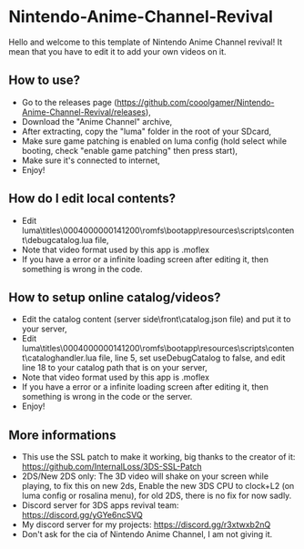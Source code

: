 # Nintendo-Anime-Channel-Revival
Hello and welcome to this template of Nintendo Anime Channel revival! It mean that you have to edit it to add your own videos on it.

## How to use?
* Go to the releases page (https://github.com/cooolgamer/Nintendo-Anime-Channel-Revival/releases),
* Download the "Anime Channel" archive,
* After extracting, copy the "luma" folder in the root of your SDcard,
* Make sure game patching is enabled on luma config (hold select while booting, check "enable game patching" then press start),
* Make sure it's connected to internet,
* Enjoy!

## How do I edit local contents?
* Edit luma\titles\0004000000141200\romfs\bootapp\resources\scripts\content\debugcatalog.lua file,
* Note that video format used by this app is .moflex
* If you have a error or a infinite loading screen after editing it, then something is wrong in the code.

## How to setup online catalog/videos?
* Edit the catalog content (server side\front\catalog.json file) and put it to your server,
* Edit luma\titles\0004000000141200\romfs\bootapp\resources\scripts\content\cataloghandler.lua file, line 5, set useDebugCatalog to false, and edit line 18 to your catalog path that is on your server,
* Note that video format used by this app is .moflex
* If you have a error or a infinite loading screen after editing it, then something is wrong in the code or the server.
* Enjoy!

## More informations
* This use the SSL patch to make it working, big thanks to the creator of it: https://github.com/InternalLoss/3DS-SSL-Patch
* 2DS/New 2DS only: The 3D video will shake on your screen while playing, to fix this on new 2ds, Enable the new 3DS CPU to clock+L2 (on luma config or rosalina menu), for old 2DS, there is no fix for now sadly.
* Discord server for 3DS apps revival team: https://discord.gg/yGYe6ncSVQ
* My discord server for my projects: https://discord.gg/r3xtwxb2nQ
* Don't ask for the cia of Nintendo Anime Channel, I am not giving it.
